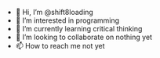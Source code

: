 - 👋 Hi, I’m @shift8loading
- 👀 I’m interested in programming
- 🌱 I’m currently learning critical thinking
- 💞️ I’m looking to collaborate on nothing yet
- 📫 How to reach me not yet
